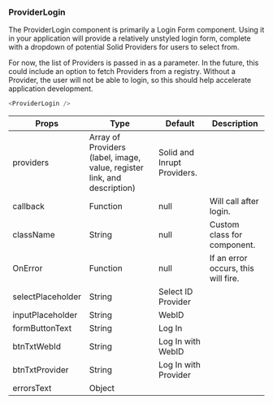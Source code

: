 ### ProviderLogin

The ProviderLogin component is primarily a Login Form component. Using it in your application will provide a relatively unstyled login form, complete with a dropdown of potential Solid Providers for users to select from.

For now, the list of Providers is passed in as a parameter. In the future, this could include an option to fetch Providers from a registry. Without a Provider, the user will not be able to login, so this should help accelerate application development.

```javascript
<ProviderLogin />
```

| Props             | Type                                                                     | Default                     | Description                         |
| ----------------- | ------------------------------------------------------------------------ | --------------------------- | ----------------------------------- |
| providers         | Array of Providers (label, image, value, register link, and description) | Solid and Inrupt Providers. |
| callback          | Function                                                                 | null                        | Will call after login.              |
| className         | String                                                                   | null                        | Custom class for component.         |
| OnError           | Function                                                                 | null                        | If an error occurs, this will fire. |
| selectPlaceholder | String                                                                   | Select ID Provider          |
| inputPlaceholder  | String                                                                   | WebID                       |
| formButtonText    | String                                                                   | Log In                      |
| btnTxtWebId       | String                                                                   | Log In with WebID           |
| btnTxtProvider    | String                                                                   | Log In with Provider        |
| errorsText        | Object                                                                   |
